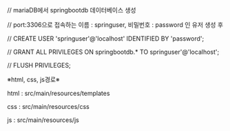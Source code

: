  // mariaDB에서 springbootdb 데이터베이스 생성
 
// port:3306으로 접속하는 이름 : springuser, 비밀번호 : password 인 유저 생성 후
    
// CREATE USER 'springuser'@'localhost' IDENTIFIED BY 'password';
        
// GRANT ALL PRIVILEGES ON springbootdb.* TO springuser'@'localhost';
        
// FLUSH PRIVILEGES;

※html, css, js경로※

html : src/main/resources/templates

css : src/main/resources/css

js : src/main/resources/js
